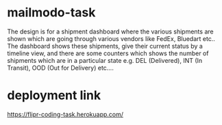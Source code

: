 # mailmodo-task
The design is for a shipment dashboard where the various shipments are shown which are going through various vendors like FedEx, Bluedart etc.. The dashboard shows these shipments, give their current status by a timeline view, and there are some counters which shows the number of shipments which are in a particular state e.g. DEL (Delivered), INT (In Transit), OOD (Out for Delivery) etc….
# deployment link
https://flipr-coding-task.herokuapp.com/
